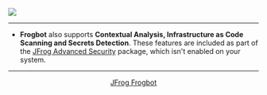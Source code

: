 [![](https://raw.githubusercontent.com/jfrog/frogbot/master/resources/v2/noVulnerabilityBannerPR.png)](https://github.com/jfrog/frogbot#readme)

--- 
* **Frogbot** also supports **Contextual Analysis, Infrastructure as Code Scanning and Secrets Detection**. These features are included as part of the [JFrog Advanced Security](https://jfrog.com/xray/) package, which isn't enabled on your system.
---

<div align="center">

[JFrog Frogbot](https://github.com/jfrog/frogbot#readme)

</div>
